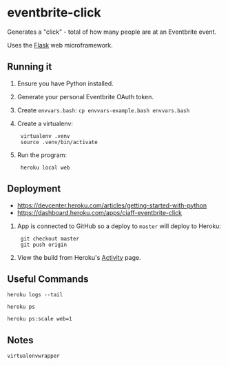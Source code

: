 eventbrite-click
================

Generates a "click" - total of how many people are at an Eventbrite event.

Uses the [Flask](http://flask.pocoo.org/) web microframework.


Running it
----------

1. Ensure you have Python installed.
1. Generate your personal Eventbrite OAuth token.
1. Create `envvars.bash`: `cp envvars-example.bash envvars.bash`
1. Create a virtualenv:

        virtualenv .venv
        source .venv/bin/activate

1. Run the program:

        heroku local web


Deployment
----------

* https://devcenter.heroku.com/articles/getting-started-with-python
* https://dashboard.heroku.com/apps/ciaff-eventbrite-click


1. App is connected to GitHub so a deploy to `master` will deploy to Heroku:

        git checkout master
        git push origin

2. View the build from Heroku's [Activity](https://dashboard.heroku.com/apps/ciaff-eventbrite-click/activity) page.

Useful Commands
---------------

    heroku logs --tail

    heroku ps

    heroku ps:scale web=1


Notes
-----

    virtualenvwrapper
